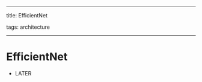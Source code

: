 
---

title: EfficientNet

tags: architecture 

---

# EfficientNet
- LATER














































